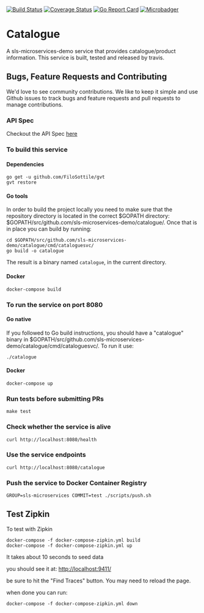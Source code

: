 [![Build Status](https://travis-ci.org/sls-microservices-demo/catalogue.svg?branch=master)](https://travis-ci.org/sls-microservices-demo/catalogue) 
[![Coverage Status](https://coveralls.io/repos/github/sls-microservices-demo/catalogue/badge.svg?branch=master)](https://coveralls.io/github/sls-microservices-demo/catalogue?branch=master)
[![Go Report Card](https://goreportcard.com/badge/github.com/sls-microservices-demo/catalogue)](https://goreportcard.com/report/github.com/sls-microservices-demo/catalogue)
[![Microbadger](https://images.microbadger.com/badges/image/sls-microservices/catalogue.svg)](http://microbadger.com/images/sls-microservices/catalogue "Get your own image badge on microbadger.com")


# Catalogue
A sls-microservices-demo service that provides catalogue/product information. 
This service is built, tested and released by travis.

## Bugs, Feature Requests and Contributing
We'd love to see community contributions. We like to keep it simple and use Github issues to track bugs and feature requests and pull requests to manage contributions.


### API Spec

Checkout the API Spec [here](http://sls-microservices-demo.github.io/api/index?url=https://raw.githubusercontent.com/sls-microservices-demo/catalogue/master/api-spec/catalogue.json)


### To build this service

#### Dependencies
```
go get -u github.com/FiloSottile/gvt
gvt restore
```

#### Go tools
In order to build the project locally you need to make sure that the repository directory is located in the correct
$GOPATH directory: $GOPATH/src/github.com/sls-microservices-demo/catalogue/. Once that is in place you can build by running:

```
cd $GOPATH/src/github.com/sls-microservices-demo/catalogue/cmd/cataloguesvc/
go build -o catalogue
```

The result is a binary named `catalogue`, in the current directory.

#### Docker
`docker-compose build`

### To run the service on port 8080

#### Go native

If you followed to Go build instructions, you should have a "catalogue" binary in $GOPATH/src/github.com/sls-microservices-demo/catalogue/cmd/cataloguesvc/.
To run it use:
```
./catalogue
```

#### Docker
`docker-compose up`

### Run tests before submitting PRs
`make test`

### Check whether the service is alive
`curl http://localhost:8080/health`

### Use the service endpoints
`curl http://localhost:8080/catalogue`

### Push the service to Docker Container Registry
`GROUP=sls-microservices COMMIT=test ./scripts/push.sh`

## Test Zipkin

To test with Zipkin

```
docker-compose -f docker-compose-zipkin.yml build
docker-compose -f docker-compose-zipkin.yml up
```
It takes about 10 seconds to seed data

you should see it at:
[http://localhost:9411/](http://localhost:9411)

be sure to hit the "Find Traces" button.  You may need to reload the page.

when done you can run:
```
docker-compose -f docker-compose-zipkin.yml down
```
